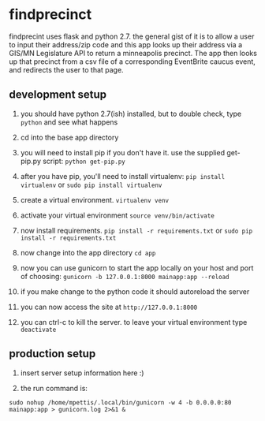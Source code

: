 # findprecinct

findprecint uses flask and python 2.7.  the general gist of it is to allow a user to input their address/zip code and this app looks up their address via a GIS/MN Legislature API to return a minneapolis precinct.  The app then looks up that precinct from a csv file of a corresponding EventBrite caucus event, and redirects the user to that page.

## development setup

1. you should have python 2.7(ish) installed, but to double check, type `python` and see what happens

2. cd into the base app directory

3. you will need to install pip if you don't have it. use the supplied get-pip.py script: `python get-pip.py`

4. after you have pip, you'll need to install virtualenv: `pip install virtualenv` or `sudo pip install virtualenv`

5. create a virtual environment.  `virtualenv venv`

6. activate your virtual environment `source venv/bin/activate`

7. now install requirements.  `pip install -r requirements.txt` or `sudo pip install -r requirements.txt`

8. now change into the app directory `cd app`

9. now you can use gunicorn to start the app locally on your host and port of choosing: `gunicorn -b 127.0.0.1:8000 mainapp:app --reload`

10. if you make change to the python code it should autoreload the server

11. you can now access the site at `http://127.0.0.1:8000`

12. you can ctrl-c to kill the server.  to leave your virtual environment type `deactivate`


## production setup

1. insert server setup information here :) 

2. the run command is:
```
sudo nohup /home/mpettis/.local/bin/gunicorn -w 4 -b 0.0.0.0:80 mainapp:app > gunicorn.log 2>&1 &
```